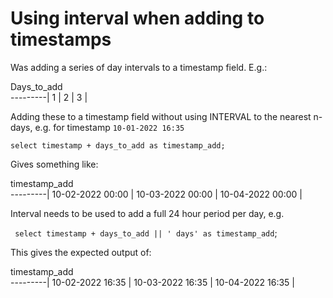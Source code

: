 # Using interval when adding to timestamps 

Was adding a series of day intervals to a timestamp field. E.g.:


  Days_to_add   
  ---------|
  1 |
  2 |
  3 |

Adding these to a timestamp field without using INTERVAL to the nearest n-days, e.g. for timestamp `10-01-2022 16:35`

`select timestamp + days_to_add as timestamp_add;`

Gives something like:

 timestamp_add   
  ---------|
  10-02-2022 00:00 |
  10-03-2022 00:00 |
  10-04-2022 00:00 |

Interval needs to be used to add a full 24 hour period per day, e.g.

` select timestamp + days_to_add || ' days' as timestamp_add`;

This gives the expected output of: 

 timestamp_add   
  ---------|
  10-02-2022 16:35 |
  10-03-2022 16:35 |
  10-04-2022 16:35 |
